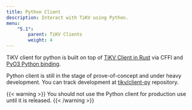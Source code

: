 ```yaml
---
title: Python Client
description: Interact with TiKV using Python.
menu:
    "5.1":
        parent: TiKV Clients
        weight: 4
---
```


TiKV client for python is built on top of [TiKV Client in Rust](https://github.com/tikv/client-rust) via CFFI and [PyO3 Python binding](https://github.com/PyO3/pyo3).

Python client is still in the stage of prove-of-concept and under heavy development. You can track development at [tikv/client-py](https://github.com/tikv/client-py/) repository.

{{< warning >}}
You should not use the Python client for production use until it is released.
{{< /warning >}}
